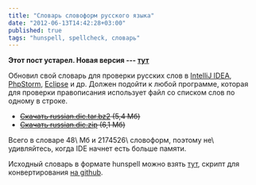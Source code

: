 ```yaml
---
title: "Словарь словоформ русского языка"
date: "2012-06-13T14:42:28+03:00"
published: true
tags: "hunspell, spellcheck, словарь"
---
```


**Этот пост устарел. Новая версия --- [тут][new-post]**

Обновил свой словарь для проверки русских слов в [IntelliJ IDEA](http://www.jetbrains.com/idea/),
[PhpStorm](http://www.jetbrains.com/phpstorm/), [Eclipse](http://www.eclipse.org/) и др. Должен подойти к любой
программе, которая для проверки правописания использует файл со списком слов по одному в строке.

* ~~[Скачать russian.diс.tar.bz2](http://205185d7dcfd66a63245-b404bd713c6e8af6c0fce456c6fad544.r32.cf2.rackcdn.com/russian.dic.tar.bz2) (5,4 Мб)~~
* ~~[Скачать russian.dic.zip](http://205185d7dcfd66a63245-b404bd713c6e8af6c0fce456c6fad544.r32.cf2.rackcdn.com/russian.dic.zip) (6,1 Мб)~~

Всего в словаре 48\ Мб и 2174526\ словоформ, поэтому не\ удивляйтесь, когда IDE начнет есть больше памяти.

Исходный словарь в формате hunspell можно взять [тут](http://code.google.com/p/hunspell-ru/), скрипт для
конвертирования [на github](https://github.com/dikmax/hunspell-decode).

[new-post]: /post/russian-dictionary
